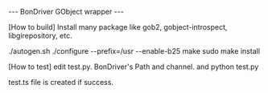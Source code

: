 ---  BonDriver GObject wrapper ---

[How to build]
Install many package like gob2, gobject-introspect, libgirepository, etc.

./autogen.sh
./configure --prefix=/usr --enable-b25
make
sudo make install

[How to test]
edit test.py. BonDriver's Path and channel.
and
python test.py

test.ts file is created if success.


